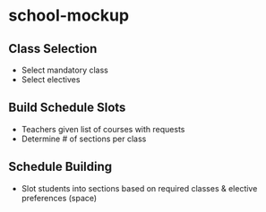 # school-mockup

## Class Selection
- Select mandatory class
- Select electives

## Build Schedule Slots
- Teachers given list of courses with requests
- Determine # of sections per class

## Schedule Building
- Slot students into sections based on required classes & elective preferences (space)
